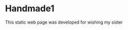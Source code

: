 # Handmade1
<div>
  <p>This static web page was developed for wishing my sister</p>
</div>










